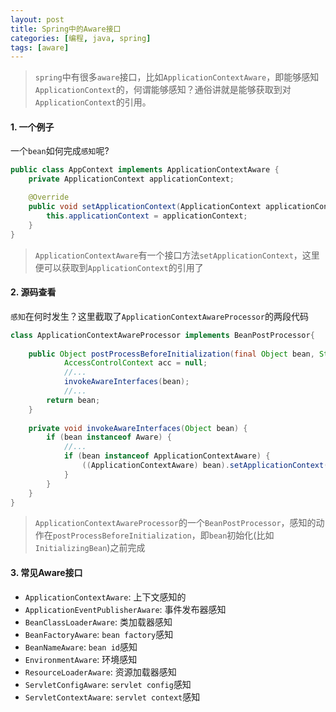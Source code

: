 ```yaml
---
layout: post
title: Spring中的Aware接口
categories: [编程, java, spring]
tags: [aware]
---
```



> `spring`中有很多`aware`接口，比如`ApplicationContextAware`，即能够感知`ApplicationContext`的，何谓能够感知？通俗讲就是能够获取到对`ApplicationContext`的引用。

#### 1. 一个例子
一个`bean`如何完成`感知`呢?
```java
public class AppContext implements ApplicationContextAware {
	private ApplicationContext applicationContext;

	@Override
	public void setApplicationContext(ApplicationContext applicationContext) throws BeansException {
		this.applicationContext = applicationContext;
	}
}
```

> `ApplicationContextAware`有一个接口方法`setApplicationContext`，这里便可以获取到`ApplicationContext`的引用了

#### 2. 源码查看

`感知`在何时发生？这里截取了`ApplicationContextAwareProcessor`的两段代码
```java
class ApplicationContextAwareProcessor implements BeanPostProcessor{
    
    public Object postProcessBeforeInitialization(final Object bean, String beanName) throws BeansException {
    		AccessControlContext acc = null;
    		//...
            invokeAwareInterfaces(bean);
            //...
        return bean;
    }
    	
    private void invokeAwareInterfaces(Object bean) {
        if (bean instanceof Aware) {
            //...
            if (bean instanceof ApplicationContextAware) {
                ((ApplicationContextAware) bean).setApplicationContext(this.applicationContext);
            }
        }
    }
}
```

> `ApplicationContextAwareProcessor`的一个`BeanPostProcessor`，感知的动作在`postProcessBeforeInitialization`，即`bean`初始化(比如`InitializingBean`)之前完成

#### 3. 常见Aware接口

* `ApplicationContextAware`: 上下文感知的
* `ApplicationEventPublisherAware`: 事件发布器感知
* `BeanClassLoaderAware`: 类加载器感知
* `BeanFactoryAware`:  `bean factory`感知
* `BeanNameAware`: `bean id`感知
* `EnvironmentAware`: 环境感知
* `ResourceLoaderAware`: 资源加载器感知
* `ServletConfigAware`: `servlet config`感知
* `ServletContextAware`: `servlet context`感知